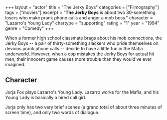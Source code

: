 +++
layout = "actor"
title = "The Jerky Boys"
categories = ["Filmography"]
tags = ["movies"]
excerpt = "<strong>The Jerky Boys</strong> is about two 30-something losers who make prank phone calls and anger a mob boss."
character = "Lazarro's Young Lady"
chartype = "supporting"
rating = "1"
year = "1994"
genre = "Comedy"
+++

When a former high school classmate brags about his mob connections, the Jerky Boys -- a pair of thirty-something slackers who pride themselves on devious prank phone calls -- decide to have a little fun in the Mafia underworld. However, when a cop mistakes the Jerky Boys for actual hit men, their innocent game causes more trouble than they would've ever imagined.

## Character

Jorja Fox plays Lazarro's Young Lady. Lazarro works for the Mafia, and his Young Lady is basically a hired call girl.

Jorja only has two very brief scenes (a grand total of about three minutes of screen time), and only two words of dialogue.